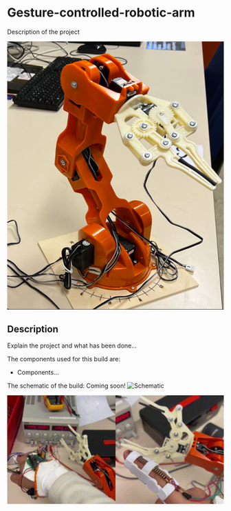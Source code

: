 # Gesture-controlled-robotic-arm

Description of the project

![3D-model](https://github.com/AhmadMD16/Gesture-controlled-robotic-arm/blob/main/images/ROBOT_ARM.png)

## Description
Explain the project and what has been done...

The components used for this build are: 

* Components...

The schematic of the build: Coming soon!
![Schematic]()

<img width="50%" align="left" src="https://github.com/AhmadMD16/Gesture-controlled-robotic-arm/blob/main/gifs/ACCELEROMETER.gif"/>
<img width="50%" align="left" src="https://github.com/AhmadMD16/Gesture-controlled-robotic-arm/blob/main/gifs/FLEX.gif"/>